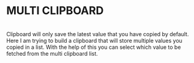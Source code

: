 # MULTI CLIPBOARD <br>
<br>
Clipboard will only save the latest value that you have copied by default. Here I am trying to build a clipboard that will store multiple values you copied in a list. With the help of this you can select which value to be fetched from the multi clipboard list.
